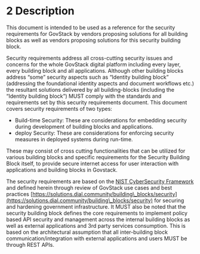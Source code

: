 # 2 Description

This document is intended to be used as a reference for the security requirements for GovStack by vendors proposing solutions for all building blocks as well as vendors proposing solutions for this security building block.

Security requirements address all cross-cutting security issues and concerns for the whole GovStack digital platform including every layer, every building block and all applications. Although other building blocks address “some” security aspects such as “Identity building block” (addressing the foundational identity aspects and document workflows etc.) the resultant solutions delivered by all building-blocks (including the “Identity building block”) MUST comply with the standards and requirements set by this security requirements document.  This document covers security requirements of two types:

* Build-time Security: These are considerations for embedding security during development of building blocks and applications.&#x20;
* deploy Security: These are considerations for enforcing security measures in deployed systems during run-time.&#x20;

These may consist of cross cutting functionalities that can be utilized for various building blocks and specific requirements for the Security Building Block itself, to provide secure internet access for user interaction with applications and building blocks in Govstack.

The security requirements are based on the [NIST CyberSecurity Framework](https://docs.google.com/document/d/1ePo98eu0Z4wKd-Ce522Zwpr9MOeNJeUw/edit#heading=h.4ost5vnqtuzo) and defined herein through review of GovStack use cases and best practices [https://solutions.dial.community/building\_blocks/security](https://solutions.dial.community/building\_blocks/security) for securing and hardening government infrastructure. It MUST also be noted that the security building block defines the core requirements to implement policy based API security and management across the internal building blocks as well as external applications and 3rd party services consumption. This is based on the architectural assumption that all inter-building block communication/integration with external applications and users MUST be through REST APIs.
